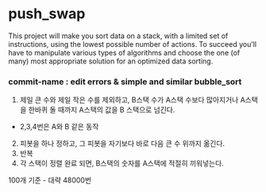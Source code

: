 # push_swap
This project will make you sort data on a stack, with a limited set of instructions, using the lowest possible number of actions. To succeed you’ll have to manipulate various types of algorithms and choose the one (of many) most appropriate solution for an optimized data sorting.

### commit-name : edit errors & simple and similar bubble_sort
1) 제일 큰 수와 제일 작은 수를 제외하고, B스택 수가 A스택 수보다 많아지거나 A스택을 한바퀴 돌 때까지 A스택의 값을 B 스택으로 넘긴다.
 - 2,3,4번은 A와 B 같은 동작
2) 피봇을 하나 정하고, 그 피봇을 자기보다 바로 다음 큰 수 위까지 옮긴다.
3) 반복
4) 각 스택이 정렬 완료 되면, B스택의 숫자를 A스택에 적절히 끼워넣는다.

100개 기준 - 대략 48000번
